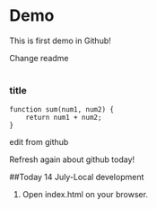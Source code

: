 # Demo

This is first demo in Github!

Change readme

#

### title

```
function sum(num1, num2) {
    return num1 + num2;
}
```

edit from github

Refresh again about github today!

##Today 14 July-Local development

1. Open index.html on your browser.
